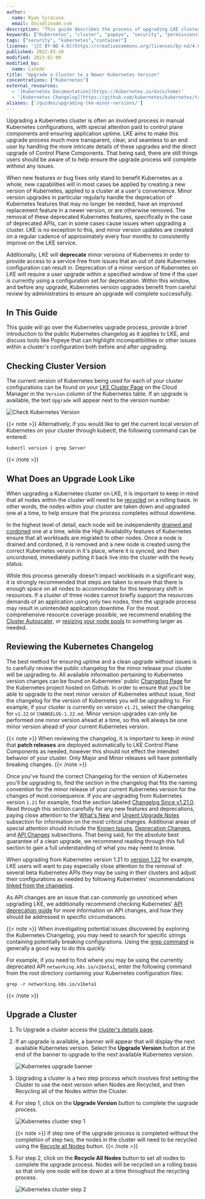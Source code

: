 ```yaml
---
author:
  name: Ryan Syracuse
  email: docs@linode.com
description: 'This guide describes the process of upgrading LKE cluster versions to prevent any potential downtime due to an outdated configuration'
keywords: ["Kubernetes", "cluster", "popeye", "security", "permissions"]
tags: ["security", "kubernetes","container"]
license: '[CC BY-ND 4.0](https://creativecommons.org/licenses/by-nd/4.0)'
published: 2022-03-10
modified: 2023-02-09
modified_by:
  name: Linode
title: "Upgrade a Cluster to a Newer Kubernetes Version"
concentrations: ["Kubernetes"]
external_resources:
  - '[Kubernetes Documentation](https://kubernetes.io/docs/home)'
  - '[Kubernetes Changelog](https://github.com/kubernetes/kubernetes/tree/master/CHANGELOG)'
aliases: ['/guides/upgrading-lke-minor-versions/']
---
```


Upgrading a Kubernetes cluster is often an involved process in manual Kubernetes configurations, with special attention paid to control plane components and ensuring application uptime. LKE aims to make this upgrade process much more transparent, clear, and seamless to an end user by handling the more intricate details of these upgrades and the direct upgrade of Control Plane Components. That being said, there are still things users should be aware of to help ensure the upgrade process will complete without any issues.

When new features or bug fixes only stand to benefit Kubernetes as a whole, new capabilities will in most cases be applied by creating a new version of Kubernetes, applied to a cluster at a user's convenience. Minor version upgrades in particular regularly handle the deprecation of Kubernetes features that may no longer be needed, have an improved replacement feature in a newer version, or are otherwise removed. The removal of these deprecated Kubernetes features, specifically in the case of deprecated APIs, can in some cases cause issues when upgrading a cluster. LKE is no exception to this, and minor version updates are created on a regular cadence of approximately every four months to consistently improve on the LKE service.

Additionally, LKE will **deprecate** minor versions of Kubernetes in order to provide access to a service free from issues that an out of date Kubernetes configuration can result in. Deprecation of a minor version of Kubernetes on LKE will require a user upgrade within a specified window of time if the user is currently using a configuration set for deprecation. Within this window, and before any upgrade, Kubernetes version upgrades benefit from careful review by administrators to ensure an upgrade will complete successfully.

## In This Guide

This guide will go over the Kubernetes upgrade process, provide a brief introduction to the public Kubernetes changelog as it applies to LKE, and discuss tools like Popeye that can highlight incompatibilities or other issues within a cluster's configuration both before and after upgrading.

## Checking Cluster Version

The current version of Kubernetes being used for each of your cluster configurations can be found on your [LKE Cluster Page](https://cloud.linode.com/kubernetes/clusters) on the Cloud Manager in the `Version` column of the Kubernetes table. If an upgrade is available, the text `Upgrade` will appear next to the version number.

![Check Kubernetes Version](check-kubernetes-version.png)

{{< note >}}
Alternatively, if you would like to get the current local version of Kubernetes on your cluster through kubectl, the following command can be entered:

```command
kubectl version | grep Server
```
{{< /note >}}

## What Does an Upgrade Look Like

When upgrading a Kubernetes cluster on LKE, it is important to keep in mind that all nodes within the cluster will need to be [recycled](/docs/guides/deploy-and-manage-a-cluster-with-linode-kubernetes-engine-a-tutorial/#upgrade-a-cluster
) on a rolling basis. In other words, the nodes within your cluster are taken down and upgraded one at a time, to help ensure that the process completes without downtime.

In the highest level of detail, each node will be independently [drained and cordoned](https://kubernetes.io/docs/tasks/administer-cluster/safely-drain-node/) one at a time, while the High Availability features of Kubernetes ensure that all workloads are migrated to other nodes. Once a node is drained and cordoned, it is removed and a new node is created using the correct Kubernetes version in it's place, where it is synced, and then uncordoned, immediately putting it back live into the cluster with the `Ready` status.

While this process generally doesn't impact workloads in a significant way, it is strongly recommended that steps are taken to ensure that there is enough space on all nodes to accommodate for this temporary shift in resources. If a cluster of three nodes cannot briefly support the resources demands of an application using only two nodes, then the upgrade process may result in unintended application downtime. For the most comprehensive resource coverage possible, we recommend enabling the [Cluster Autoscaler](/docs/products/compute/kubernetes/guides/enable-cluster-autoscaling/), or [resizing your node pools](/docs/products/compute/kubernetes/guides/edit-remove-node-pools/) to something larger as needed.

## Reviewing the Kubernetes Changelog

The best method for ensuring uptime and a clean upgrade without issues is to carefully review the public changelog for the minor release your cluster will be upgrading to. All available information pertaining to Kubernetes version changes can be found on Kubernetes' public [Changelog Page](https://github.com/kubernetes/kubernetes/tree/master/CHANGELOG) for the Kubernetes project hosted on Github. In order to ensure that you'll be able to upgrade to the next minor version of Kubernetes without issue, find the changelog for the version of Kubernetes you will be upgrading to. For example, if your cluster is currently on version `v1.21`, select the changelog for `v1.22` or `CHANGELOG-1.22.md`. Minor version upgrades can only be performed one minor version ahead at a time, so this will always be one minor version ahead of your current Kubernetes version.

{{< note >}}
When reviewing the changelog, it is important to keep in mind that **patch releases** are deployed automatically to LKE Control Plane Components as needed, however this should not effect the intended behavior of your cluster. Only Major and Minor releases will have potentially breaking changes.
{{< /note >}}

Once you've found the correct Changelog for the version of Kubernetes you'll be upgrading to, find the section in the changelog that fits the naming convention for the minor release of your current Kubernetes version for the changes of most consequence. If you are upgrading from Kubernetes version `1.21` for example, find the section labeled [Changelog Since v1.21.0](https://github.com/kubernetes/kubernetes/blob/master/CHANGELOG/CHANGELOG-1.20.md#changelog-since-v1190). Read through this section carefully for any new features and deprecations, paying close attention to the [What's New](https://github.com/kubernetes/kubernetes/blob/master/CHANGELOG/CHANGELOG-1.22.md#whats-new-major-themes) and [Urgent Upgrade Notes](https://github.com/kubernetes/kubernetes/blob/master/CHANGELOG/CHANGELOG-1.22.md#urgent-upgrade-notes) subsection for information on the most critical changes. Additional areas of special attention should include the [Known Issues](https://github.com/kubernetes/kubernetes/blob/master/CHANGELOG/CHANGELOG-1.22.md#known-issues), [Deprecation Changes](https://github.com/kubernetes/kubernetes/blob/master/CHANGELOG/CHANGELOG-1.22.md#deprecation), and [API Changes](https://github.com/kubernetes/kubernetes/blob/master/CHANGELOG/CHANGELOG-1.22.md#api-change-1) subsections. That being said, for the absolute best guarantee of a clean upgrade, we recommend reading through this full section to gain a full understanding of what you may need to know.

When upgrading from Kubernetes version 1.21 to [version 1.22](https://github.com/kubernetes/kubernetes/blob/master/CHANGELOG/CHANGELOG-1.22.md#whats-new-major-themes) for example, LKE users will want to pay especially close attention to the removal of several beta Kubernetes APIs they may be using in their clusters and adjust their configurations as needed by following Kubernetes' recommendations [linked from the changelog](https://kubernetes.io/docs/reference/using-api/deprecation-guide/#v1-22).

As API changes are an issue that can commonly go unnoticed when upgrading LKE, we additionally recommend checking Kubernetes' [API deprecation guide](https://kubernetes.io/docs/reference/using-api/deprecation-guide/#v1-22) for more information on API changes, and how they should be addressed in specific circumstances.

{{< note >}}
When investigating potential issues discovered by exploring the Kubernetes Changelog, you may need to search for specific strings containing potentially breaking configurations. Using the [grep command](/docs/guides/how-to-grep-for-text-in-files/) is generally a good way to do this quickly.

For example, if you need to find where you may be using the currently deprecated API `networking.k8s.io/v1beta1`, enter the following command from the root directory containing your Kubernetes configuration files:

```command
grep -r networking.k8s.io/v1beta1
```
{{< /note >}}

## Upgrade a Cluster

1. To Upgrade a cluster access the [cluster's details page](/docs/guides/deploy-and-manage-a-cluster-with-linode-kubernetes-engine-a-tutorial/#access-your-clusters-details-page).

1. If an upgrade is available, a banner will appear that will display the next available Kubernetes version. Select the **Upgrade Version** button at the end of the banner to upgrade to the next available Kubernetes version.

    ![Kubernetes upgrade banner](cluster-upgrade-banner.png "Kubernetes upgrade banner page.")

1. Upgrading a cluster is a two step process which involves first setting the Cluster to use the next version when Nodes are Recycled, and then Recycling all of the Nodes within the Cluster.

1. For step 1, click on the **Upgrade Version** button to complete the upgrade process.

    ![Kubernetes cluster step 1](cluster-upgrade-step1.png "Kubernetes upgrade step 1.")

   {{< note >}}
    If step one of the upgrade process is completed without the completion of step two, the nodes in the cluster will need to be recycled using the [Recycle all Nodes](##Recycle-a-Cluster-or-Nodes) button.
    {{< /note >}}

1. For step 2, click on the **Recycle All Nodes** button to set all nodes to complete the upgrade process. Nodes will be recycled on a rolling basis so that only one node will be down at a time throughout the recycling process.

   ![Kubernetes cluster step 2](recycle-all-nodes-step2.png "Kubernetes upgrade step 2.")